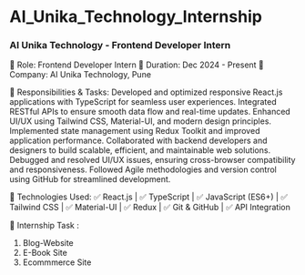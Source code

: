 # AI_Unika_Technology_Internship

### AI Unika Technology - Frontend Developer Intern
🚀 Role: Frontend Developer Intern
📅 Duration: Dec 2024 - Present
🏢 Company: AI Unika Technology, Pune

🔹 Responsibilities & Tasks:
Developed and optimized responsive React.js applications with TypeScript for seamless user experiences.
Integrated RESTful APIs to ensure smooth data flow and real-time updates.
Enhanced UI/UX using Tailwind CSS, Material-UI, and modern design principles.
Implemented state management using Redux Toolkit and improved application performance.
Collaborated with backend developers and designers to build scalable, efficient, and maintainable web solutions.
Debugged and resolved UI/UX issues, ensuring cross-browser compatibility and responsiveness.
Followed Agile methodologies and version control using GitHub for streamlined development.

🔹 Technologies Used:
✅ React.js | ✅ TypeScript | ✅ JavaScript (ES6+) | ✅ Tailwind CSS | ✅ Material-UI | ✅ Redux | ✅ Git & GitHub | ✅ API Integration

🔹 Internship Task :
1. Blog-Website 
2. E-Book Site
3. Ecommmerce Site
   
